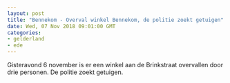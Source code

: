 ```yaml
---
layout: post
title: "Bennekom - Overval winkel Bennekom, de politie zoekt getuigen"
date: Wed, 07 Nov 2018 09:01:00 GMT
categories: 
- gelderland 
- ede 
---
```


Gisteravond 6 november is er een winkel aan de Brinkstraat overvallen door drie personen. De politie zoekt getuigen.
